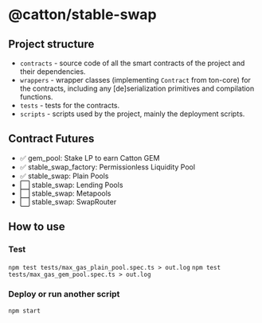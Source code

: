 # @catton/stable-swap

## Project structure

-   `contracts` - source code of all the smart contracts of the project and their dependencies.
-   `wrappers` - wrapper classes (implementing `Contract` from ton-core) for the contracts, including any [de]serialization primitives and compilation functions.
-   `tests` - tests for the contracts.
-   `scripts` - scripts used by the project, mainly the deployment scripts.

## Contract Futures

- :white_check_mark: gem_pool: Stake LP to earn Catton GEM
- :white_check_mark: stable_swap_factory: Permissionless Liquidity Pool
- :white_check_mark: stable_swap: Plain Pools
- :white_large_square: stable_swap: Lending Pools
- :white_large_square: stable_swap: Metapools
- :white_large_square: stable_swap: SwapRouter

## How to use

### Test

`npm test tests/max_gas_plain_pool.spec.ts > out.log`
`npm test tests/max_gas_gem_pool.spec.ts > out.log`

### Deploy or run another script

`npm start`